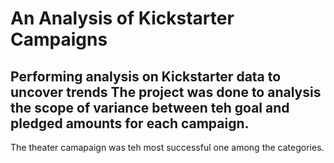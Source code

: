 # An Analysis of Kickstarter Campaigns
Performing analysis on Kickstarter data to uncover trends
The project was done to analysis the scope of variance between teh goal and pledged amounts for each campaign.
---
The theater camapaign was teh most successful one among the categories.
